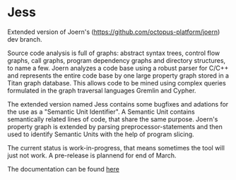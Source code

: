 Jess
====

Extended version of Joern's (https://github.com/octopus-platform/joern) dev branch.

Source code analysis is full of graphs: abstract syntax trees, control flow graphs, call graphs, program dependency graphs and directory structures, to name a few. Joern analyzes a code base using a robust parser for C/C++ and represents the entire code base by one large property graph stored in a Titan graph database. This allows code to be mined using complex queries formulated in the graph traversal languages Gremlin and Cypher.

The extended version named Jess contains some bugfixes and adations for the use as a "Semantic Unit Identifier".
A Semantic Unit contains semantically related lines of code, that share the same purpose.
Joern's property graph is extended by parsing preprocessor-statements and then used to identify Semantic Units with the help of program slicing.

The current status is work-in-progress, that means sometimes the tool will just not work.
A pre-release is plannend for end of March.

The documentation can be found [here](https://joern-advanced.readthedocs.io/en/dev/)
